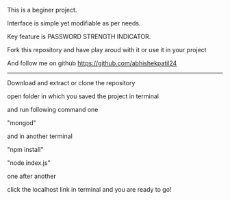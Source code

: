 This is a beginer project.

Interface is simple yet modifiable as per needs.

Key feature is PASSWORD STRENGTH INDICATOR.

Fork this repository and have play aroud with it or use it in your project 

And follow me on github https://github.com/abhishekpatil24

------------------------------------------------------------------------------

Download and extract or clone the repository

open folder in which you saved the project in terminal 

and run following command one 

"mongod"

and in another terminal

"npm install"

"node index.js"

one after another

click the localhost link in terminal and you are ready to go! 